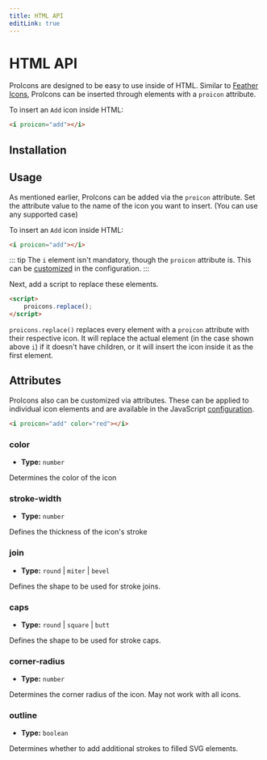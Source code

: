 ```yaml
---
title: HTML API
editLink: true
---
```

# HTML API
ProIcons are designed to be easy to use inside of HTML. Similar to [Feather Icons](https://github.com/feathericons/feather), ProIcons can be inserted through elements with a `proicon` attribute.

To insert an `Add` icon inside HTML:

```html
<i proicon="add"></i>
```
## Installation
<!--@include: ../introduction/installation.md#install-html-->

## Usage

As mentioned earlier, ProIcons can be added via the `proicon` attribute. Set the attribute value to the name of the icon you want to insert. (You can use any supported case)

To insert an `Add` icon inside HTML:

```html
<i proicon="add"></i>
```

::: tip
The `i` element isn't mandatory, though the `proicon` attribute is. This can be [customized](./configuration) in the configuration.
:::

Next, add a script to replace these elements.

```html
<script>
    proicons.replace();
</script>
```

`proicons.replace()` replaces every element with a `proicon` attribute with their respective icon. It will replace the actual element (in the case shown above `i`) if it doesn't have children, or it will insert the icon inside it as the first element.

## Attributes

ProIcons also can be customized via attributes. These can be applied to individual icon elements and are available in the JavaScript [configuration](./configuration).

```html
<i proicon="add" color="red"></i>
```

### color
* **Type:** `number`

Determines the color of the icon

### stroke-width
* **Type:** `number`

Defines the thickness of the icon's stroke

### join
* **Type:** <code>round</code> | <code>miter</code> | <code>bevel</code>

Defines the shape to be used for stroke joins.

### caps
* **Type:** <code>round</code> | <code>square</code> | <code>butt</code>

Defines the shape to be used for stroke caps.

### corner-radius
* **Type:** `number`

Determines the corner radius of the icon. May not work with all icons.

### outline
* **Type:** `boolean`

Determines whether to add additional strokes to filled SVG elements.